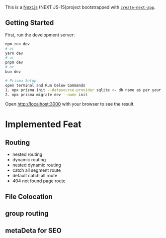This is a [Next.js](https://nextjs.org) (NEXT JS-15)project bootstrapped with [`create-next-app`](https://nextjs.org/docs/app/api-reference/cli/create-next-app).

## Getting Started

First, run the development server:

```bash
npm run dev
# or
yarn dev
# or
pnpm dev
# or
bun dev

# Prisma Setup
open terminal and Run below Commands
1. npx prisma init --datasource-provider sqlite <- db name as per your convenience
2. npx prisma migrate dev --name init
```

Open [http://localhost:3000](http://localhost:3000) with your browser to see the result.

# Implemented Feat

## Routing

- nested routing
- dynamic routing
- nested dynamic routing
- catch all segment route
- default catch all route
- 404 not found page route

## File Colocation

## group routing

## metaDeta for SEO
